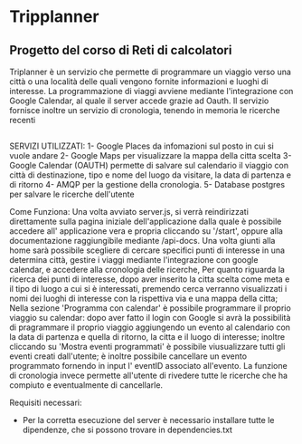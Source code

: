 # Tripplanner

## Progetto del corso di Reti di calcolatori

Triplanner è un servizio che permette di programmare un viaggio verso una città o una località delle quali vengono fornite informazioni e luoghi  di interesse.
La programmazione di viaggi avviene mediante l'integrazione con Google Calendar, al quale il server accede grazie ad Oauth.
Il servizio fornisce inoltre un servizio di cronologia, tenendo in memoria le ricerche recenti

## 
SERVIZI UTILIZZATI:
1- Google Places da infomazioni sul posto in cui si vuole andare
2- Google Maps per visualizzare la mappa della citta scelta
3- Google Calendar (OAUTH) permette di salvare sul calendario il viaggio con città di destinazione, tipo e nome del luogo da visitare, la data di partenza e di ritorno
4- AMQP per la gestione della cronologia.
5- Database postgres per salvare le ricerche dell'utente

Come Funziona:
Una volta avviato server.js, si verrà reindirizzati direttamente sulla pagina iniziale dell'applicazione dalla quale è possibile accedere all' applicazione vera e propria cliccando su '/start', oppure alla documentazione raggiungibile mediante /api-docs.
Una volta giunti alla home sarà possibile scegliere di cercare specifici punti di interesse in una determina città, gestire i viaggi mediante l'integrazione con google calendar, e accedere alla cronologia delle ricerche,
Per quanto riguarda la ricerca dei punti di interesse, dopo aver inserito la citta scelta come meta e il tipo di luogo a cui si è interessati, premendo cerca verranno visualizzati i nomi dei luoghi di interesse con la rispettiva via e una mappa della citta; 
Nella sezione 'Programma con calendar' è possibile programmare il proprio viaggio su calendar: dopo aver fatto il login con Google si avrà la possibilità di pragrammare il proprio viaggio aggiungendo un evento al calendario con la data di partenza e quella di ritorno, la citta e il luogo di interesse; inoltre cliccando su 'Mostra eventi programmati' è possibile viusualizzare tutti gli eventi creati dall'utente; è inoltre possibile cancellare un evento programmato fornendo in input l' eventID associato all'evento.
La funzione di cronologia invece permette all'utente di rivedere tutte le ricerche che ha compiuto e eventualmente di cancellarle.


Requisiti necessari:
- Per la corretta esecuzione del server è necessario installare tutte le dipendenze, che si possono trovare in dependencies.txt

